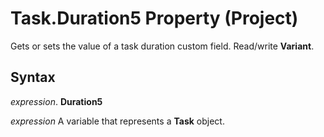 
# Task.Duration5 Property (Project)

 Gets or sets the value of a task duration custom field. Read/write **Variant**.


## Syntax

 _expression_. **Duration5**

 _expression_ A variable that represents a **Task** object.

